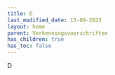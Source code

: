 ```yaml
---
title: D
last_modified_date: 13-09-2023
layout: home
parent: Verkenningsvoorschriften
has_children: true
has_toc: false
---
```


D

